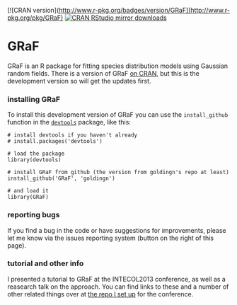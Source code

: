 [![CRAN version](http://www.r-pkg.org/badges/version/GRaF](http://www.r-pkg.org/pkg/GRaF)
[![CRAN RStudio mirror downloads](http://cranlogs.r-pkg.org/badges/GRaF)](http://www.r-pkg.org/pkg/GRaF)

# GRaF

GRaF is an R package for fitting species distribution models using Gaussian random fields. There is a version of GRaF [on CRAN](http://cran.r-project.org/web/packages/GRaF/index.html), but this is the development version so 
will get the updates first.

### installing GRaF

To install this development version of GRaF you can use the ```install_github``` function in the [```devtools```](http://cran.r-project.org/web/packages/devtools/index.html) package, like this:

```{r}
# install devtools if you haven't already
# install.packages('devtools')

# load the package
library(devtools)

# install GRaF from github (the version from goldingn's repo at least)
install_github('GRaF', 'goldingn')

# and load it
library(GRaF)
```

### reporting bugs
If you find a bug in the code or have suggestions for improvements, please let me know via the issues reporting system (button on the right of this page).


### tutorial and other info
I presented a tutorial to GRaF at the INTECOL2013 conference, as well as a reasearch talk on the approach. You can find links to these and a number of other related things over at [the repo I set up](https://github.com/goldingn/intecol2013) for the conference.
